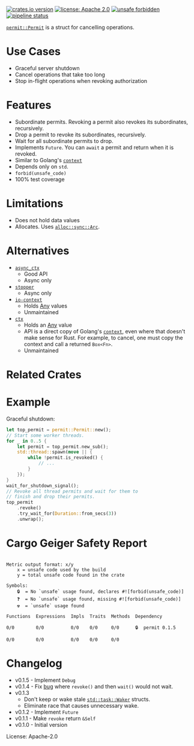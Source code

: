 [![crates.io version](https://img.shields.io/crates/v/permit.svg)](https://crates.io/crates/permit)
[![license: Apache 2.0](https://gitlab.com/leonhard-llc/ops/-/raw/main/license-apache-2.0.svg)](https://gitlab.com/leonhard-llc/ops/-/raw/main/permit/LICENSE)
[![unsafe forbidden](https://gitlab.com/leonhard-llc/ops/-/raw/main/unsafe-forbidden.svg)](https://github.com/rust-secure-code/safety-dance/)
[![pipeline status](https://gitlab.com/leonhard-llc/ops/badges/main/pipeline.svg)](https://gitlab.com/leonhard-llc/ops/-/pipelines)

[`permit::Permit`](https://docs.rs/permit/latest/permit/struct.Permit.html)
is a struct for cancelling operations.

# Use Cases
- Graceful server shutdown
- Cancel operations that take too long
- Stop in-flight operations when revoking authorization

# Features
- Subordinate permits.
  Revoking a permit also revokes its subordinates, recursively.
- Drop a permit to revoke its subordinates, recursively.
- Wait for all subordinate permits to drop.
- Implements `Future`.  You can `await` a permit and return when it is revoked.
- Similar to Golang's [`context`](https://golang.org/pkg/context/)
- Depends only on `std`.
- `forbid(unsafe_code)`
- 100% test coverage

# Limitations
- Does not hold data values
- Allocates.  Uses [`alloc::sync::Arc`](https://doc.rust-lang.org/alloc/sync/struct.Arc.html).

# Alternatives
- [`async_ctx`](https://crates.io/crates/async_ctx)
  - Good API
  - Async only
- [`stopper`](https://crates.io/crates/stopper/)
  - Async only
- [`io-context`](https://crates.io/crates/io-context)
  - Holds [Any](https://doc.rust-lang.org/core/any/trait.Any.html) values
  - Unmaintained
- [`ctx`](https://crates.io/crates/ctx)
  - Holds an [Any](https://doc.rust-lang.org/core/any/trait.Any.html) value
  - API is a direct copy of Golang's
    [`context`](https://golang.org/pkg/context/),
    even where that doesn't make sense for Rust.
    For example, to cancel, one must copy the context and call
    a returned `Box<Fn>`.
  - Unmaintained

# Related Crates

# Example

Graceful shutdown:
```rust
let top_permit = permit::Permit::new();
// Start some worker threads.
for _ in 0..5 {
    let permit = top_permit.new_sub();
    std::thread::spawn(move || {
        while !permit.is_revoked() {
            // ...
        }
    });
}
wait_for_shutdown_signal();
// Revoke all thread permits and wait for them to
// finish and drop their permits.
top_permit
    .revoke()
    .try_wait_for(Duration::from_secs(3))
    .unwrap();
```

# Cargo Geiger Safety Report
```

Metric output format: x/y
    x = unsafe code used by the build
    y = total unsafe code found in the crate

Symbols: 
    🔒  = No `unsafe` usage found, declares #![forbid(unsafe_code)]
    ❓  = No `unsafe` usage found, missing #![forbid(unsafe_code)]
    ☢️  = `unsafe` usage found

Functions  Expressions  Impls  Traits  Methods  Dependency

0/0        0/0          0/0    0/0     0/0      🔒  permit 0.1.5

0/0        0/0          0/0    0/0     0/0    

```
# Changelog
- v0.1.5 - Implement `Debug`
- v0.1.4 - Fix [bug](https://gitlab.com/leonhard-llc/ops/-/issues/2)
  where `revoke()` and then `wait()` would not wait.
- v0.1.3
  - Don't keep or wake stale
    [`std::task::Waker`](https://doc.rust-lang.org/std/task/struct.Waker.html) structs.
  - Eliminate race that causes unnecessary wake.
- v0.1.2 - Implement `Future`
- v0.1.1 - Make `revoke` return `&Self`
- v0.1.0 - Initial version

License: Apache-2.0

